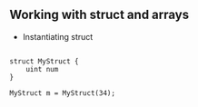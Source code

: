 ## Working with struct and arrays

- Instantiating struct

```solidity

struct MyStruct {
    uint num
}

MyStruct m = MyStruct(34);

```